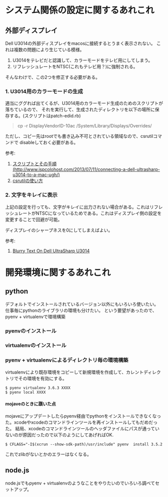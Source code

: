 # システム関係の設定に関するあれこれ

## 外部ディスプレイ

Dell U3014の外部ディスプレイをmacosに接続するとうまく表示されない。
これは複数の問題により生じている模様。

1. U3014をテレビだと認識して、カラーモードをテレビ用にしてしまう。
2. リフレッシュレートをNTSC(これもテレビ用？)に強制される。

そんなわけで、この2つを修正する必要がある。

### 1. U3014用のカラーモードの生成

適当にググれば出てくるが、U3014用のカラーモード生成のためのスクリプトが落ちているので、
それを実行して、生成されたディレクトリを以下の場所に保存する。(スクリプトはpatch-edid.rb)

> cp -r DisplayVendorID-10ac /System/Library/Displays/Overrides/

ただし、コピー先はrootでも書き込み不可とされている領域なので、csrutilコマンドで
disableしておく必要がある。

参考:

1. [スクリプトとその手順(http://www.ispcolohost.com/2013/07/11/connecting-a-dell-ultrasharp-u3014-to-a-mac-ugh/)](http://www.ispcolohost.com/2013/07/11/connecting-a-dell-ultrasharp-u3014-to-a-mac-ugh/)
2. [csrutilの使い方](https://applech2.com/archives/46435268.html)

### 2. 文字をキレイに表示

上記の設定を行っても、文字がキレイに出力されない場合がある。これはリフレッシュレートがNTSCになっているためである。これはディスプレイ側の設定を変更することで回避が可能。

ディスプレイのシャープネスを0にしてしまえばよい。

参考:

1. [Blurry Text On Dell UltraSharp U3014](https://discussions.apple.com/thread/5049049)

# 開発環境に関するあれこれ

## python

デフォルトでインストールされているバージョン以外にもいろいろ使いたい。
仕事毎にpythonのライブラリの環境も分けたい。
という要望があったので、pyenv + virtualenvで環境構築

### pyenvのインストール

### virtualenvのインストール

### pyenv + virtualenvによるディレクトリ毎の環境構築

virtualenvにより既存環境をコピーして新規環境を作成して、カレントディレクトリでその環境を有効にする。

```
$ pyenv virtualenv 3.6.3 XXXX
$ pyenv local XXXX
```

#### mojaveのときに躓いた点

mojaveにアップデートしたらpyenv経由でpythonをインストールできなくなった。xcodeやxcodeのコマンドラインツールを再インストールしてもだめだった。
結局、xcodeのコマンドラインツールのヘッダファイルにパスが通っていないのが原因だったので以下のようにしてあげればOK.

```
$ CFLAGS="-I$(xcrun --show-sdk-path)/usr/include" pyenv  install 3.5.2
```

これでzlibがないとかのエラーはなくなる。


## node.js

node.jsでもpyenv + virtualenvのようなことをやりたいのでいろいろ調べてセットアップ。
